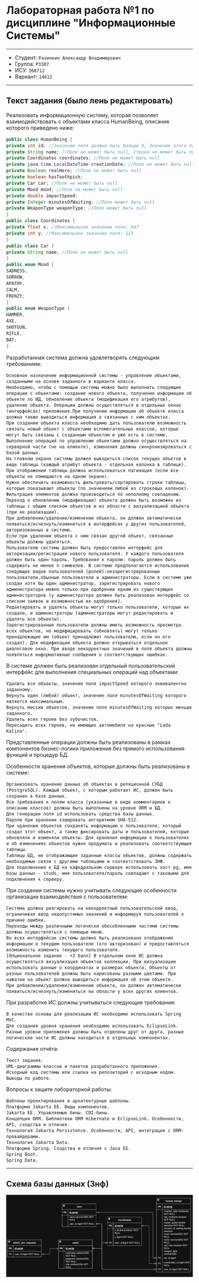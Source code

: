 # Лабораторная работа №1 по дисциплине "Информационные Системы"

---

* Студент: `Разинкин Александр Владимирович`
* Группа: `P3307`
* ИСУ: `368712`
* Вариант: `14612`

--- 

## Текст задания (было лень редактировать)

Реализовать информационную систему, которая позволяет взаимодействовать с объектами класса HumanBeing, описание которого приведено ниже:

```java
public class HumanBeing {
private int id; //Значение поля должно быть больше 0, Значение этого поля должно быть уникальным, Значение этого поля должно генерироваться автоматически
private String name; //Поле не может быть null, Строка не может быть пустой
private Coordinates coordinates; //Поле не может быть null
private java.time.LocalDateTime creationDate; //Поле не может быть null, Значение этого поля должно генерироваться автоматически
private Boolean realHero; //Поле не может быть null
private boolean hasToothpick;
private Car car; //Поле не может быть null
private Mood mood; //Поле не может быть null
private double impactSpeed;
private Integer minutesOfWaiting; //Поле может быть null
private WeaponType weaponType; //Поле может быть null
}
public class Coordinates {
private float x; //Максимальное значение поля: 647
private int y; //Максимальное значение поля: 123
}
public class Car {
private String name; //Поле не может быть null
}
public enum Mood {
SADNESS,
SORROW,
APATHY,
CALM,
FRENZY;
}
public enum WeaponType {
HAMMER,
AXE,
SHOTGUN,
RIFLE,
BAT;
}
```

Разработанная система должна удовлетворять следующим требованиям:

    Основное назначение информационной системы - управление объектами, созданными на основе заданного в варианте класса.
    Необходимо, чтобы с помощью системы можно было выполнить следующие операции с объектами: создание нового объекта, получение информации об объекте по ИД, обновление объекта (модификация его атрибутов), удаление объекта. Операции должны осуществляться в отдельных окнах (интерфейсах) приложения.При получении информации об объекте класса должна также выводиться информация о связанных с ним объектах.
    При создании объекта класса необходимо дать пользователю возможность связать новый объект с объектами вспомогательных классов, которые могут быть связаны с созданным объектом и уже есть в системе.
    Выполнение операций по управлению объектами должно осуществляться на серверной части (не на клиенте), изменения должны синхронизироваться с базой данных.
    На главном экране системы должен выводиться список текущих объетов в виде таблицы (каждый атрибут объекта - отдельная колонка в таблице). При отображении таблицы должна использоваться пагинация (если все объекты не помещаются на одном экране).
    Нужно обеспечить возможность фильтровать/сортировать строки таблицы, которые показывают объекты (по значениям любой из строковых колонок). Фильтрация элементов должна производиться по неполному совпадению.
    Переход к обновлению (модификации) объекта должен быть возможен из таблицы с общим списком объектов и из области с визуализацией объекта (при ее реализации).
    При добавлении/удалении/изменении объекта, он должен автоматически появиться/исчезнуть/измениться в интерфейсах у других пользователей, авторизованных в системе.
    Если при удалении объекта с ним связан другой объект, связанные объекты должны удаляться.
    Пользователю системы должен быть предоставлен интерфейс для авторизации/регистрации нового пользователя. У каждого пользователя должен быть один пароль. Требования к паролю: пароль должен быть содержать не менее n символов. В системе предполагается использование следующих видов пользователей (ролей):незарегистрированные пользователи,обычные пользователи и администраторы. Если в системе уже создан хотя бы один администратор, зарегистрировать нового администратора можно только при одобрении одним из существующих администраторов (у администратора должен быть реализован интерфейс со списком заявок и возможностью их одобрения).
    Редактировать и удалять объекты могут только пользователи, которые их создали, и администраторы (администраторы могут редактировать и удалять все объекты).
    Зарегистрированные пользователи должны иметь возможность просмотра всех объектов, но модифицировать (обновлять) могут только принадлежащие им (объект принадлежит пользователю, если он его создал). Для модификации объекта должно открываться отдельное диалоговое окно. При вводе некорректных значений в поля объекта должны появляться информативные сообщения о соответствующих ошибках.

В системе должен быть реализован отдельный пользовательский интерфейс для выполнения специальных операций над объектами:

    Удалить все объекты, значение поля impactSpeed которого эквивалентно заданному.
    Вернуть один (любой) объект, значение поля minutesOfWaiting которого является максимальным.
    Вернуть массив объектов, значение поля minutesOfWaiting которых меньше заданного.
    Удалить всех героев без зубочисток.
    Пересадить всех героев, не имеющих автомобиля на красные "Lada Kalina".

Представленные операции должны быть реализованы в рамках компонентов бизнес-логики приложения без прямого использования функций и процедур БД.

Особенности хранения объектов, которые должны быть реализованы в системе:

    Организовать хранение данных об объектах в реляционной СУБД (PostgreSQL). Каждый объект, с которым работает ИС, должен быть сохранен в базе данных.
    Все требования к полям класса (указанные в виде комментариев к описанию классов) должны быть выполнены на уровне ORM и БД.
    Для генерации поля id использовать средства базы данных.
    Пароли при хранении хэшировать алгоритмом SHA-512.
    При хранении объектов сохранять информацию о пользователе, который создал этот объект, а также фиксировать даты и пользователей, которые обновляли и изменяли объекты. Для хранения информации о пользователях и об изменениях объектов нужно продумать и реализовать соответствующие таблицы.
    Таблицы БД, не отображающие заданные классы объектов, должны содержать необходимые связи с другими таблицами и соответствовать 3НФ.
    Для подключения к БД на кафедральном сервере использовать хост pg, имя базы данных - studs, имя пользователя/пароль совпадают с таковыми для подключения к серверу.

При создании системы нужно учитывать следующие особенности организации взаимодействия с пользователем:

    Система должна реагировать на некорректный пользовательский ввод, ограничивая ввод недопустимых значений и информируя пользователей о причине ошибки.
    Переходы между различными логически обособленными частями системы должны осуществляться с помощью меню.
    Во всех интерфейсах системы должно быть реализовано отображение информации о текущем пользователе (кто авторизован) и предоставляться возможность изменить текущего пользователя.
    [Опциональное задание - +2 балл] В отдельном окне ИС должна осуществляться визуализация объектов коллекции. При визуализации использовать данные о координатах и размерах объекта. Объекты от разных пользователей должны быть нарисованы разными цветами. При нажатии на объект должна выводиться информация об этом объекте.
    При добавлении/удалении/изменении объекта, он должен автоматически появиться/исчезнуть/измениться на области у всех других клиентов.

При разработке ИС должны учитываться следующие требования:

    В качестве основы для реализации ИС необходимо использовать Spring MVC.
    Для создания уровня хранения необходимо использовать EclipseLink.
    Разные уровни приложения должны быть отделены друг от друга, разные логические части ИС должны находиться в отдельных компонентах.

Содержание отчёта:

    Текст задания.
    UML-диаграммы классов и пакетов разработанного приложения.
    Исходный код системы или ссылка на репозиторий с исходным кодом.
    Выводы по работе.

Вопросы к защите лабораторной работы:

    Шаблоны проектирования и архитектурные шаблоны.
    Платформа Jakarta EE. Виды компонентов.
    Jakarta EE. Управляемые бины. CDI-бины.
    Концепция ORM. Библиотеки ORM Hibernate и EclipseLink. Особенности, API, сходства и отличия.
    Технология Jakarta Persistence. Особенности, API, интеграция с ORM-провайдерами.
    Технология Jakarta Data.
    Платформа Spring. Сходства и отличия с Java EE.
    Spring Boot.
    Spring Data.

---

## Схема базы данных (3нф)

![scheme!](db.png)